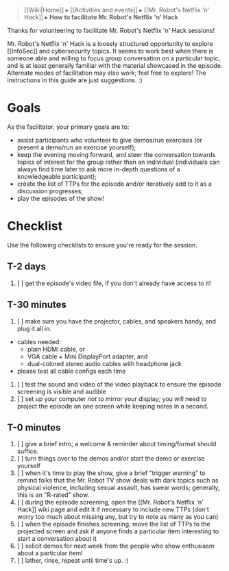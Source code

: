 > [[Wiki|Home]] ▸ [[Activities and events]] ▸ [[Mr. Robot's Netflix 'n' Hack]] ▸ **How to facilitate Mr. Robot's Netflix 'n' Hack**

Thanks for volunteering to facilitate Mr. Robot's Netflix 'n' Hack sessions!

Mr. Robot's Netflix 'n' Hack is a loosely structured opportunity to explore [[InfoSec]] and cybersecurity topics. It seems to work best when there is someone able and willing to focus group conversation on a particular topic, and is at least generally familiar with the material showcased in the episode. Alternate modes of facilitation may also work; feel free to explore! The instructions in this guide are just suggestions. :)

# Goals

As the facilitator, your primary goals are to:

* assist participants who volunteer to give demos/run exercises (or present a demo/run an exercise yourself);
* keep the evening moving forward, and steer the conversation towards topics of interest for the group rather than an individual (individuals can always find time later to ask more in-depth questions of a knowledgeable participant);
* create the list of TTPs for the episode and/or iteratively add to it as a discussion progresses;
* play the episodes of the show!

# Checklist

Use the following checklists to ensure you're ready for the session.

## T-2 days

1. [ ] get the episode's video file, if you don't already have access to it!

## T-30 minutes

1. [ ] make sure you have the projector, cables, and speakers handy, and plug it all in.
  * cables needed:
    * plain HDMI cable, or
    * VGA cable + Mini DisplayPort adapter, and
    * dual-colored stereo audio cables with headphone jack
  * please test all cable configs each time
1. [ ] test the sound and video of the video playback to ensure the episode screening is visible and audible
1. [ ] set up your computer *not* to mirror your display; you will need to project the episode on one screen while keeping notes in a second.

## T-0 minutes

1. [ ] give a brief intro; a welcome & reminder about timing/format should suffice.
1. [ ] turn things over to the demos and/or start the demo or exercise yourself
1. [ ] when it's time to play the show, give a brief "trigger warning" to remind folks that the Mr. Robot TV show deals with dark topics such as physical violence, including sexual assault, has swear words; generally, this is an "R-rated" show.
1. [ ] during the episode screening, open the [[Mr. Robot's Netflix 'n' Hack]] wiki page and edit it if necessary to include new TTPs (don't worry too much about missing any, but try to note as many as you can)
1. [ ] when the episode finishes screening, move the list of TTPs to the projected screen and ask if anyone finds a particular item interesting to start a conversation about it
1. [ ] solicit demos for next week from the people who show enthusiasm about a particular item!
1. [ ] lather, rinse, repeat until time's up. :)